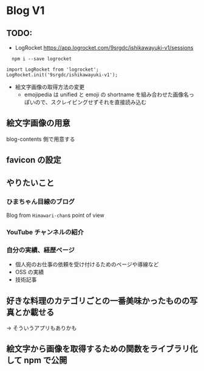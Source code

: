 # Blog V1

## TODO:

- LogRocket https://app.logrocket.com/9srgdc/ishikawayuki-v1/sessions

```
  npm i --save logrocket
```

```
import LogRocket from 'logrocket';
LogRocket.init('9srgdc/ishikawayuki-v1');
```

- 絵文字画像の取得方法の変更
  - emojipedia は unified と emoji の shortname を組み合わせた画像名っぽいので、スクレイピングせずそれを直接読み込む

## 絵文字画像の用意

blog-contents 側で用意する

## favicon の設定

## やりたいこと

### ひまちゃん目線のブログ

Blog from `Himawari-chan`s point of view

### YouTube チャンネルの紹介

### 自分の実績、経歴ページ

- 個人宛のお仕事の依頼を受け付けるためのページや導線など
- OSS の実績
- 技術記事

## 好きな料理のカテゴリごとの一番美味かったものの写真とか載せる

→ そういうアプリもありかも

## 絵文字から画像を取得するための関数をライブラリ化して npm で公開
